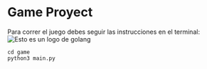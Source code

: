 # Game Proyect 

Para correr el juego debes seguir las instrucciones en el terminal:
![Esto es un logo de golang](https://www.clipartmax.com/png/middle/199-1994894_osx-kvm-golang-avatar.png)
``` SH
cd game
python3 main.py
```